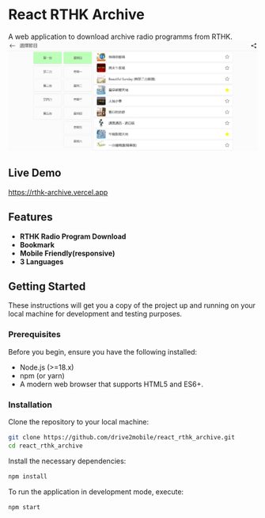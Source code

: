 # React RTHK Archive

A web application to download archive radio programms from RTHK.
![Alt Text](screencap.PNG)

## Live Demo
<https://rthk-archive.vercel.app>

## Features

- **RTHK Radio Program Download**
- **Bookmark**
- **Mobile Friendly(responsive)**
- **3 Languages**

## Getting Started

These instructions will get you a copy of the project up and running on your local machine for development and testing purposes.

### Prerequisites

Before you begin, ensure you have the following installed:
- Node.js (>=18.x)
- npm (or yarn)
- A modern web browser that supports HTML5 and ES6+.

### Installation

Clone the repository to your local machine:

```bash
git clone https://github.com/drive2mobile/react_rthk_archive.git
cd react_rthk_archive
```

Install the necessary dependencies:

```bash
npm install
```

To run the application in development mode, execute:
```bash
npm start
```
